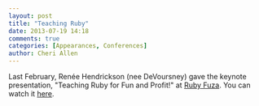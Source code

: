 ```yaml
---
layout: post
title: "Teaching Ruby"
date: 2013-07-19 14:18
comments: true
categories: [Appearances, Conferences]
author: Cheri Allen 
---
```


Last February, Renée Hendrickson (nee DeVoursney) gave the keynote presentation, "Teaching Ruby for Fun and Profit!" at [Ruby Fuza](http://rubyfuza.org/). You can watch it [here](http://www.youtube.com/watch?v=gL_MZuQ574g).